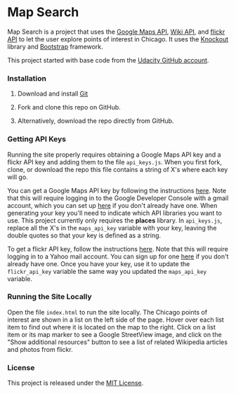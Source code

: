 

# Map Search

Map Search is a project that uses the [Google Maps API](https://developers.google.com/maps/), 
[Wiki API](https://www.mediawiki.org/wiki/API:Main_page), and 
[flickr API](https://www.flickr.com/services/api/) 
to let the user explore points of interest in Chicago. It uses the 
[Knockout](http://knockoutjs.com/) library and [Bootstrap](http://getbootstrap.com/)
 framework. 

This project started with base code from the [Udacity GitHub account](https://github.com/udacity/ud864).

### Installation

1. Download and install [Git](https://git-scm.com/downloads)

2. Fork and clone this repo on GitHub.

3. Alternatively, download the repo directly from GitHub.


### Getting API Keys
Running the site properly requires obtaining a Google Maps API key and a 
flickr API key and adding them to the file `api_keys.js`. When you first 
fork, clone, or download the repo this file contains a string of X's 
where each key will go. 

You can get a Google Maps API key by following the 
instructions 
[here](https://developers.google.com/maps/documentation/javascript/get-api-key).
Note that this will require logging in to the Google Developer Console with a 
gmail account, which you can set up [here](https://accounts.google.com/SignUp) 
if you don't already have one. When generating your key you'll need to 
indicate which API libraries you want to use. This project currently only 
requires the **places** library. 
In `api_keys.js`, replace all the X's in the `maps_api_key` variable with 
your key, leaving the double quotes so that your key is defined as a string.

To get a flickr API key, follow the instructions 
[here](https://www.flickr.com/services/api/misc.api_keys.html). 
Note that this will require logging in to a Yahoo mail account. You can sign 
up for one [here](https://login.yahoo.com/account/create) if you don't already 
have one. Once you have your key, use it to update the `flickr_api_key` 
variable the same way you updated the `maps_api_key` variable.


### Running the Site Locally
Open the file `index.html` to run the site locally. The Chicago points of 
interest are shown in a list on the left side of the page. Hover over each 
list item to find out where it is located on the map to the right. Click 
on a list item or its map marker to see a Google StreetView image, and 
click on the "Show additional resources" button to see a list of related 
Wikipedia articles and photos from flickr.


### License

This project is released under the [MIT License](https://github.com/lmitchell4/alpha-blog/blob/master/LICENSE).

